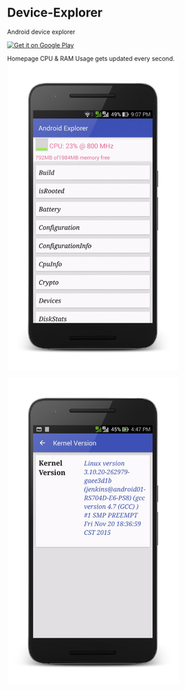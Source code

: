 # Device-Explorer

Android device explorer

<a href='https://play.google.com/store/apps/details?id=com.iamtrk.androidexplorer&hl=en&utm_source=global_co&utm_medium=prtnr&utm_content=Mar2515&utm_campaign=PartBadge&pcampaignid=MKT-Other-global-all-co-prtnr-py-PartBadge-Mar2515-1'><img alt='Get it on Google Play' src='https://developer.android.com/images/brand/en_app_rgb_wo_60.png'/></a>

Homepage CPU & RAM Usage gets updated every second.
<img src="https://raw.githubusercontent.com/iamtrk/Device-Explorer/master/screenshots/home.png" height="714" width="400">

<img src="https://raw.githubusercontent.com/iamtrk/Device-Explorer/master/screenshots/kernel.png" height="714" width="400">
